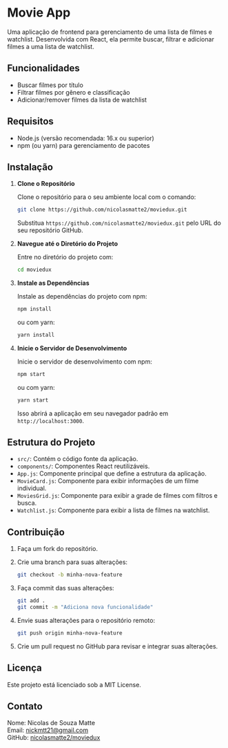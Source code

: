 # Movie App

Uma aplicação de frontend para gerenciamento de uma lista de filmes e watchlist. Desenvolvida com React, ela permite buscar, filtrar e adicionar filmes a uma lista de watchlist.

## Funcionalidades

- Buscar filmes por título
- Filtrar filmes por gênero e classificação
- Adicionar/remover filmes da lista de watchlist

## Requisitos

- Node.js (versão recomendada: 16.x ou superior)
- npm (ou yarn) para gerenciamento de pacotes

## Instalação

1. **Clone o Repositório**

   Clone o repositório para o seu ambiente local com o comando:

   ```bash
   git clone https://github.com/nicolasmatte2/moviedux.git
   ```

   Substitua `https://github.com/nicolasmatte2/moviedux.git` pelo URL do seu repositório GitHub.

2. **Navegue até o Diretório do Projeto**

   Entre no diretório do projeto com:

   ```bash
   cd moviedux
   ```

3. **Instale as Dependências**

   Instale as dependências do projeto com npm:

   ```bash
   npm install
   ```

   ou com yarn:

   ```bash
   yarn install
   ```

4. **Inicie o Servidor de Desenvolvimento**

   Inicie o servidor de desenvolvimento com npm:

   ```bash
   npm start
   ```

   ou com yarn:

   ```bash
   yarn start
   ```

   Isso abrirá a aplicação em seu navegador padrão em `http://localhost:3000`.

## Estrutura do Projeto

- `src/`: Contém o código fonte da aplicação.
- `components/`: Componentes React reutilizáveis.
- `App.js`: Componente principal que define a estrutura da aplicação.
- `MovieCard.js`: Componente para exibir informações de um filme individual.
- `MoviesGrid.js`: Componente para exibir a grade de filmes com filtros e busca.
- `Watchlist.js`: Componente para exibir a lista de filmes na watchlist.

## Contribuição

1. Faça um fork do repositório.
2. Crie uma branch para suas alterações:

   ```bash
   git checkout -b minha-nova-feature
   ```

3. Faça commit das suas alterações:

   ```bash
   git add .
   git commit -m "Adiciona nova funcionalidade"
   ```

4. Envie suas alterações para o repositório remoto:

   ```bash
   git push origin minha-nova-feature
   ```

5. Crie um pull request no GitHub para revisar e integrar suas alterações.

## Licença

Este projeto está licenciado sob a MIT License.

## Contato

Nome: Nicolas de Souza Matte  
Email: nickmtt21@gmail.com  
GitHub: [nicolasmatte2/moviedux](https://github.com/nicolasmatte2/moviedux)
